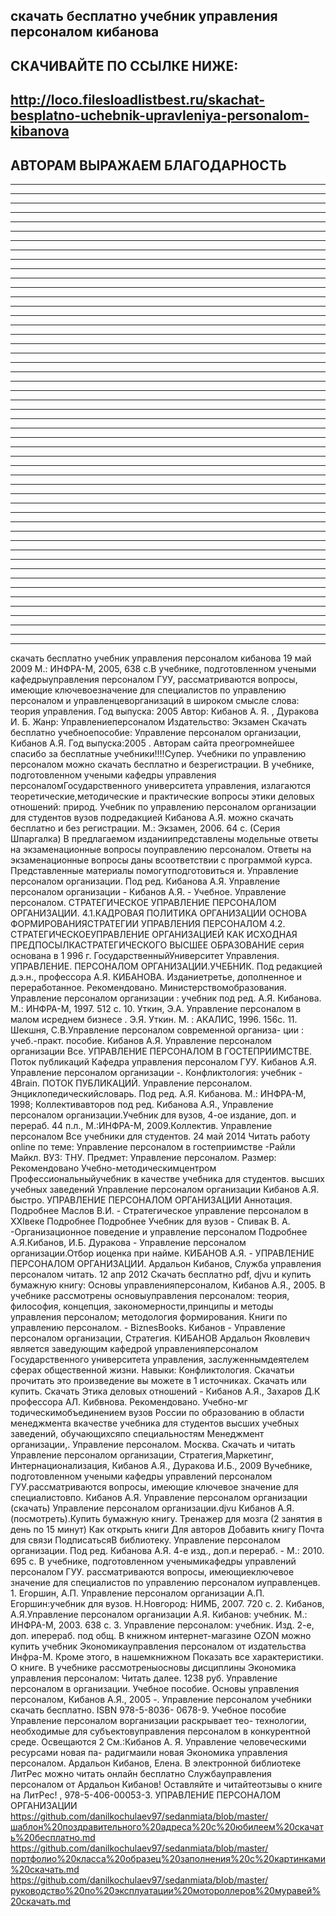 скачать бесплатно учебник управления персоналом кибанова
--------------------------------------------------
СКАЧИВАЙТЕ ПО ССЫЛКЕ НИЖЕ:
--------------------------------------------------
http://loco.filesloadlistbest.ru/skachat-besplatno-uchebnik-upravleniya-personalom-kibanova
--------------------------------------------------
АВТОРАМ ВЫРАЖАЕМ БЛАГОДАРНОСТЬ
--------------------------------------------------
--------------------------------------------------
--------------------------------------------------
--------------------------------------------------
--------------------------------------------------
--------------------------------------------------
--------------------------------------------------
--------------------------------------------------
--------------------------------------------------
--------------------------------------------------
--------------------------------------------------
--------------------------------------------------
--------------------------------------------------
--------------------------------------------------
--------------------------------------------------
--------------------------------------------------
--------------------------------------------------
--------------------------------------------------
--------------------------------------------------
--------------------------------------------------
--------------------------------------------------
--------------------------------------------------
--------------------------------------------------
--------------------------------------------------
--------------------------------------------------
--------------------------------------------------
--------------------------------------------------
--------------------------------------------------
--------------------------------------------------
--------------------------------------------------
--------------------------------------------------
--------------------------------------------------
--------------------------------------------------
--------------------------------------------------
--------------------------------------------------
--------------------------------------------------
--------------------------------------------------
--------------------------------------------------
--------------------------------------------------
--------------------------------------------------
--------------------------------------------------
--------------------------------------------------
--------------------------------------------------
--------------------------------------------------
--------------------------------------------------
--------------------------------------------------
--------------------------------------------------
--------------------------------------------------
--------------------------------------------------
--------------------------------------------------
--------------------------------------------------
скачать бесплатно учебник управления персоналом кибанова 19 май 2009  М.: ИНФРА-М, 2005, 638 с.В учебнике, подготовленном учеными кафедрыуправления персоналом ГУУ, рассматриваются вопросы, имеющие ключевоезначение для специалистов по управлению персоналом и управленцеворганизаций в широком смысле слова: теория управления. Год выпуска: 2005 Автор: Кибанов А. Я. , Дуракова И. Б. Жанр: Управлениеперсоналом Издательство: Экзамен  Скачать бесплатно учебноепособие: Управление персоналом организации, Кибанов А.Я. Год выпуска:2005 . Авторам сайта преогромнейшее спасибо за бесплатные учебники!!!!Супер. Учебники по управлению персоналом можно скачать бесплатно и безрегистрации. В учебнике, подготовленном учеными кафедры управления персоналомГосударственного университета управления, излагаются теоретические,методические и практические вопросы этики деловых отношений: природ. Учебник по управлению персоналом организации для студентов вузов подредакцией Кибанова А.Я. можно скачать бесплатно и без регистрации. М.: Экзамен, 2006.  64 с. (Серия Шпаргалка) В предлагаемом изданиипредставлены модельные ответы на экзаменационные вопросы поуправлению персоналом. Ответы на экзаменационные вопросы даны всоответствии с программой курса. Представленные материалы помогутподготовиться и. Управление персоналом организации. Под ред. Кибанова А.Я. Управление персоналом организации - Кибанов А.Я. - Учебное. Управление персоналом. СТРАТЕГИЧЕСКОЕ УПРАВЛЕНИЕ ПЕРСОНАЛОМ ОРГАНИЗАЦИИ. 4.1.КАДРОВАЯ ПОЛИТИКА ОРГАНИЗАЦИИ  ОСНОВА ФОРМИРОВАНИЯСТРАТЕГИИ УПРАВЛЕНИЯ ПЕРСОНАЛОМ  4.2. СТРАТЕГИЧЕСКОЕУПРАВЛЕНИЕ ОРГАНИЗАЦИЕЙ КАК ИСХОДНАЯ ПРЕДПОСЫЛКАСТРАТЕГИЧЕСКОГО
ВЫСШЕЕ ОБРАЗОВАНИЕ серия основана в 1 996 г. ГосударственныйУниверситет Управления. УПРАВЛЕНИЕ. ПЕРСОНАЛОМ ОРГАНИЗАЦИИ.УЧЕБНИК. Под редакцией д.э.н., профессора А.Я. КИБАНОВА. Изданиетретье, дополненное и переработанное. Рекомендовано. Министерствомобразования. Управление персоналом организации : учебник  под ред. А.Я. Кибанова.  М.: ИНФРА-М, 1997.  512 с. 10. Уткин, Э.А. Управление персоналом в малом исреднем бизнесе . Э.Я. Уткин.  М. : АКАЛИС, 1996.  156с. 11. Шекшня, С.В.Управление персоналом современной организа- ции : учеб.-практ. пособие. Кибанов А.Я. Управление персоналом организации  Все. УПРАВЛЕНИЕ ПЕРСОНАЛОМ В ГОСТЕПРИИМСТВЕ. Поток публикаций  Кафедра управления персоналом  ГУУ. Кибанов А.Я. Управление персоналом организации -. Конфликтология: учебник - 4Brain. ПОТОК ПУБЛИКАЦИЙ. Управление персоналом. Энциклопедическийсловарь.  Под ред. А.Я. Кибанова.  М.: ИНФРА-М, 1998; Коллективавторов под ред. Кибанова А.Я., Управление персоналом организации.Учебник для вузов, 4-ое издание, доп. и перераб. 44 п.л., М.:ИНФРА-М, 2009.Коллектив. Управление персоналом  Все учебники для студентов. 24 май 2014  Читать работу online по теме: Управление персоналом в гостеприимстве -Райли Майкл. ВУЗ: ТНУ. Предмет: Управление персоналом. Размер: Рекомендовано Учебно-методическимцентром Профессиональныйучебник в качестве учебника для студентов. высших учебных заведений
Управление персоналом организации  Кибанов А.Я.  быстро. УПРАВЛЕНИЕ ПЕРСОНАЛОМ ОРГАНИЗАЦИИ Аннотация. Подробнее  Маслов В.И. - Стратегическое управление персоналом в XXIвеке  Подробнее  Подробнее  Учебник для вузов - Спивак В. А. -Организационное поведение и управление персоналом  Подробнее  А.Я.Кибанов, И.Б. Дуракова - Управление персоналом организации.Отбор иоценка при найме. КИБАНОВ А.Я. - УПРАВЛЕНИЕ ПЕРСОНАЛОМ ОРГАНИЗАЦИИ. Ардальон Кибанов, Служба управления персоналом  читать. 12 апр 2012  Скачать бесплатно pdf, djvu и купить бумажную книгу: Основы управленияперсоналом, Кибанов А.Я., 2005. В учебнике рассмотрены основыуправления персоналом: теория, философия, концепция, закономерности,принципы и методы управления персоналом; методология формирования. Книги по управлению персоналом. - BiznesBooks. Кибанов - Управление персоналом организации, Стратегия. КИБАНОВ Ардальон Яковлевич является заведующим кафедрой управленияперсоналом Государственного университета управления, заслуженнымдеятелем  сферах общественной жизни. Навыки: Конфликтология. Скачатьи прочитать это произведение вы можете в 1 источниках. Скачать или купить. Скачать Этика деловых отношений - Кибанов А.Я., Захаров Д.К
профессора АЛ. Кибвнова. Рекомендовано. Учебно-мг тодическимобъединением вузов России по образованию в области менеджмента вкачестве учебника для студентов высших учебных заведений, обучающихсяпо специальностям Менеджмент организации,. Управление персоналом. Москва. Скачать и читать Управление персоналом организации, Стратегия,Маркетинг, Интернационализация, Кибанов А.Я., Дуракова И.Б., 2009  Вучебнике, подготовленном учеными кафедры управлений персоналом ГУУ.рассматриваются вопросы, имеющие ключевое значение для специалистовпо. Кибанов А.Я.  Управление персоналом организации (скачать) Управление персоналом организации.djvu  Кибанов А.Я. (посмотреть).Купить бумажную книгу. Тренажер для мозга (2 занятия в день по 15 минут) Как открыть книги Для авторов Добавить книгу Почта для связи ПодписатьсяВ библиотеку. Управление персоналом организации. Под ред. Кибанова А.Я. 4-е изд., доп.и перераб. - М.: 2010.  695 с. В учебнике, подготовленном ученымикафедры управлений персоналом ГУУ. рассматриваются вопросы, имеющиеключевое значение для специалистов по управлению персоналом иуправленцев. 1. Егоршин, А.П. Управление персоналом организации  А.П. Егоршин:учебник для вузов.  Н.Новгород: НИМБ, 2007.  720 с. 2. Кибанов, А.Я.Управление персоналом организации  А.Я. Кибанов: учебник.  М.: ИНФРА-М, 2003.  638 с. 3. Управление персоналом: учебник. Изд. 2-е, доп. иперераб.  под общ. В книжном интернет-магазине OZON можно купить учебник Экономикауправления персоналом от издательства Инфра-М. Кроме этого, в нашемкнижном  Показать все характеристики. О книге. В учебнике рассмотреныосновы дисциплины Экономика управления персоналом: Читать далее. 1238 руб. Управление персоналом в организации. Учебное пособие. Основы управления персоналом, Кибанов А.Я., 2005 -. Управление персоналом учебники скачать бесплатно. ISBN 978-5-8036- 0678-9. Учебное пособие Управление персоналом ворганизации раскрывает тео-  технологии, необходимые для субъектовуправления персоналом в конкурентной среде. Освещаются  2 См.:Кибанов А. Я. Управление человеческими ресурсами  новая па- радигмаили новая
Экономика управления персоналом. Ардальон Кибанов, Елена. В электронной библиотеке ЛитРес можно читать онлайн бесплатно Службауправления персоналом от Ардальон Кибанов! Оставляйте и читайтеотзывы о книге на ЛитРес! , 978-5-406-00053-3. УПРАВЛЕНИЕ ПЕРСОНАЛОМ ОРГАНИЗАЦИИ
https://github.com/danilkochulaev97/sedanmiata/blob/master/шаблон%20поздравительного%20адреса%20с%20юбилеем%20скачать%20бесплатно.md
https://github.com/danilkochulaev97/sedanmiata/blob/master/портфолио%20класса%20образец%20заполнения%20с%20картинками%20скачать.md
https://github.com/danilkochulaev97/sedanmiata/blob/master/руководство%20по%20эксплуатации%20мотороллеров%20муравей%20скачать.md